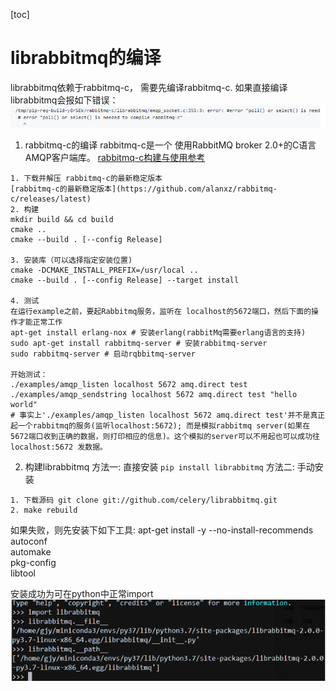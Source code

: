 [toc]
# librabbitmq的编译

librabbitmq依赖于rabbitmq-c， 需要先编译rabbitmq-c.
如果直接编译librabbitmq会报如下错误：
![](images_attachments/20210411151000273_7925.png)

1. rabbitmq-c的编译
rabbitmq-c是一个 使用RabbitMQ broker 2.0+的C语言AMQP客户端库。
[rabbitmq-c构建与使用参考](https://github.com/alanxz/rabbitmq-c)


```
1. 下载并解压 rabbitmq-c的最新稳定版本
[rabbitmq-c的最新稳定版本](https://github.com/alanxz/rabbitmq-c/releases/latest)
2. 构建
mkdir build && cd build
cmake ..
cmake --build . [--config Release]

3. 安装库（可以选择指定安装位置)
cmake -DCMAKE_INSTALL_PREFIX=/usr/local ..
cmake --build . [--config Release] --target install

4. 测试
在运行example之前，要起Rabbitmq服务，监听在 localhost的5672端口，然后下面的操作才能正常工作
apt-get install erlang-nox # 安装erlang(rabbitMq需要erlang语言的支持)
sudo apt-get install rabbitmq-server # 安装rabbitmq-server
sudo rabbitmq-server # 启动rqbbitmq-server

开始测试：
./examples/amqp_listen localhost 5672 amq.direct test
./examples/amqp_sendstring localhost 5672 amq.direct test "hello world"
# 事实上'./examples/amqp_listen localhost 5672 amq.direct test'并不是真正起一个rabbitmq的服务(监听localhost:5672); 而是模拟rabbitmq server(如果在5672端口收到正确的数据，则打印相应的信息)。这个模拟的server可以不用起也可以成功往localhost:5672 发数据。
```


2. 构建librabbitmq
方法一: 直接安装 `pip install librabbitmq` 
方法二: 手动安装
```
1. 下载源码 git clone git://github.com/celery/librabbitmq.git
2. make rebuild
```
如果失败，则先安装下如下工具:
    apt-get install -y --no-install-recommends \
            autoconf \
            automake \
            pkg-config \
            libtool
            
安装成功为可在python中正常import 
![](images_attachments/20210411152527649_25461.png)


